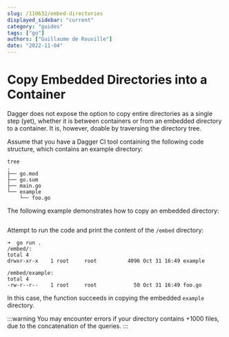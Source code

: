 ```yaml
---
slug: /110632/embed-directories
displayed_sidebar: "current"
category: "guides"
tags: ["go"]
authors: ["Guillaume de Rouville"]
date: "2022-11-04"
---
```


# Copy Embedded Directories into a Container

Dagger does not expose the option to copy entire directories as a single step (yet), whether it is between containers or from an embedded directory to a container. It is, however, doable by traversing the directory tree.

Assume that you have a Dagger CI tool containing the following code structure, which contains an example directory:

```shell
tree
.
├── go.mod
├── go.sum
├── main.go
└── example
    └── foo.go
```

The following example demonstrates how to copy an embedded directory:

```go file=./snippets/embed-directories/main.go
```

Attempt to run the code and print the content of the `/embed` directory:

```shell
➜  go run .
/embed/:
total 4
drwxr-xr-x    1 root     root          4096 Oct 31 16:49 example

/embed/example:
total 4
-rw-r--r--    1 root     root            50 Oct 31 16:49 foo.go
```

In this case, the function succeeds in copying the embedded `example` directory.

:::warning
You may encounter errors if your directory contains +1000 files, due to the concatenation of the queries.
:::
